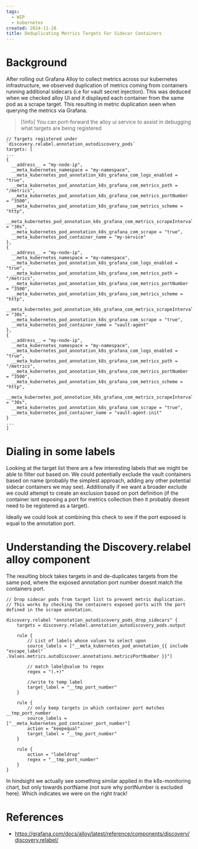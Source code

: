 ```yaml
---
tags:
  - WIP
  - kubernetes
created: 2024-11-28
title: Deduplicating Metrics Targets For Sidecar Containers
---
```


# Background

After rolling out Grafana Alloy to collect metrics across our kubernetes infrastructure, we observed duplication of metrics coming from containers running additional sidecars (i.e for vault secret injection). This was deduced when we checked alloy UI and it displayed each container from the same pod as a scrape target. This resulting in metric duplication seen when querying the metrics via Grafana.

> [!info]
> You can port-forward the alloy ui service to assist in debugging what targets are being registered

```
// Targets registered under `discovery.relabel.annotation_autodiscovery_pods`
targets: [
...
{
  __address__ = "my-node-ip",
  __meta_kubernetes_namespace = "my-namespace",
  __meta_kubernetes_pod_annotation_k8s_grafana_com_logs_enabled = "true",
  __meta_kubernetes_pod_annotation_k8s_grafana_com_metrics_path = "/metrics",
  __meta_kubernetes_pod_annotation_k8s_grafana_com_metrics_portNumber = "3500", 
  __meta_kubernetes_pod_annotation_k8s_grafana_com_metrics_scheme = "http", 
  __meta_kubernetes_pod_annotation_k8s_grafana_com_metrics_scrapeInterval = "30s",
  __meta_kubernetes_pod_annotation_k8s_grafana_com_scrape = "true",
  __meta_kubernetes_pod_container_name = "my-service"
},
{
  __address__ = "my-node-ip",
  __meta_kubernetes_namespace = "my-namespace",
  __meta_kubernetes_pod_annotation_k8s_grafana_com_logs_enabled = "true",
  __meta_kubernetes_pod_annotation_k8s_grafana_com_metrics_path = "/metrics",
  __meta_kubernetes_pod_annotation_k8s_grafana_com_metrics_portNumber = "3500", 
  __meta_kubernetes_pod_annotation_k8s_grafana_com_metrics_scheme = "http", 
  __meta_kubernetes_pod_annotation_k8s_grafana_com_metrics_scrapeInterval = "30s",
  __meta_kubernetes_pod_annotation_k8s_grafana_com_scrape = "true",
  __meta_kubernetes_pod_container_name = "vault-agent"
},
{
  __address__ = "my-node-ip",
  __meta_kubernetes_namespace = "my-namespace",
  __meta_kubernetes_pod_annotation_k8s_grafana_com_logs_enabled = "true",
  __meta_kubernetes_pod_annotation_k8s_grafana_com_metrics_path = "/metrics",
  __meta_kubernetes_pod_annotation_k8s_grafana_com_metrics_portNumber = "3500", 
  __meta_kubernetes_pod_annotation_k8s_grafana_com_metrics_scheme = "http", 
  __meta_kubernetes_pod_annotation_k8s_grafana_com_metrics_scrapeInterval = "30s",
  __meta_kubernetes_pod_annotation_k8s_grafana_com_scrape = "true",
  __meta_kubernetes_pod_container_name = "vault-agent-init"
}
...
]
```

# Dialing in some labels

Looking at the target list there are a few interesting labels that we might be able to filter out based on. We could potentially exclude the vault containers based on name (probably the simplest approach, adding any other potential sidecar containers we may see). Additionally if we want a broader exclude we could attempt to create an exclusion based on port definition (if the container isnt exposing a port for metrics collection then it probably doesnt need to be registered as a target).

Ideally we could look at combining this check to see if the port exposed is equal to the annotation port.

# Understanding the Discovery.relabel alloy component

The resulting block takes targets in and de-duplicates targets from the same pod, where the exposed annotation port number doesnt match the containers port.

```
// Drop sidecar pods from target list to prevent metric duplication.
// This works by checking the containers exposed ports with the port defined in the scrape annotation.

discovery.relabel "annotation_autodiscovery_pods_drop_sidecars" {
	targets = discovery.relabel.annotation_autodiscovery_pods.output
	
	rule {
		// List of labels whose values to select upon
		source_labels = ["__meta_kubernetes_pod_annotation_{{ include "escape_label" .Values.metrics.autoDiscover.annotations.metricsPortNumber }}"]
		
		// match label@value to regex
		regex = "(.+)"
		
		//write to temp label
		target_label = "__tmp_port_number"
	}
	
	rule {
		// only keep targets in which container port matches __tmp_port_number
		source_labels = ["__meta_kubernetes_pod_container_port_number"]
		action = "keepequal"
		target_label = "__tmp_port_number"
	}
	
	rule {
		action = "labeldrop"
		regex = "__tmp_port_number"
	}
}
```

In hindsight we actually see something similar applied in the k8s-monitoring chart, but only towards portName (not sure why portNumber is excluded here). Which indicates we were on the right track!

# References

- https://grafana.com/docs/alloy/latest/reference/components/discovery/discovery.relabel/
